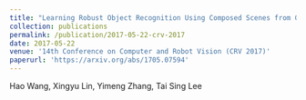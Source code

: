 ```yaml
---
title: "Learning Robust Object Recognition Using Composed Scenes from Generative Models"
collection: publications
permalink: /publication/2017-05-22-crv-2017
date: 2017-05-22
venue: '14th Conference on Computer and Robot Vision (CRV 2017)'
paperurl: 'https://arxiv.org/abs/1705.07594'
---
```


Hao Wang, Xingyu Lin, Yimeng Zhang, Tai Sing Lee